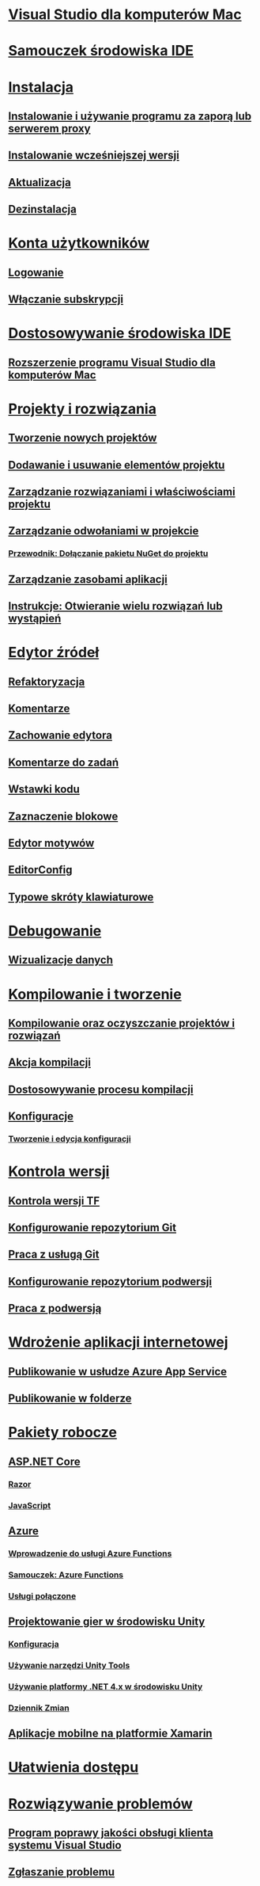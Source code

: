 # [Visual Studio dla komputerów Mac](/visualstudio/mac/)
# [Samouczek środowiska IDE](ide-tour.md)

# [Instalacja](installation.md)
## [Instalowanie i używanie programu za zaporą lub serwerem proxy](/visualstudio/mac/install-behind-a-firewall-or-proxy-server)
## [Instalowanie wcześniejszej wersji](/visualstudio/mac/install-preview)
## [Aktualizacja](/visualstudio/mac/update)
## [Dezinstalacja](/visualstudio/mac/uninstall)


# [Konta użytkowników](/visualstudio/mac/user-accounts)
## [Logowanie](/visualstudio/mac/signing-in)
## [Włączanie subskrypcji](/visualstudio/mac/activation)

# [Dostosowywanie środowiska IDE](/visualstudio/mac/customizing-the-ide)
## [Rozszerzenie programu Visual Studio dla komputerów Mac](/visualstudio/mac/extending-visual-studio-mac)


# [Projekty i rozwiązania](/visualstudio/mac/projects-and-solutions)
## [Tworzenie nowych projektów](/visualstudio/mac/create-new-projects)
## [Dodawanie i usuwanie elementów projektu](/visualstudio/mac/add-and-remove-project-items)
## [Zarządzanie rozwiązaniami i właściwościami projektu](/visualstudio/mac/managing-solutions-and-project-properties)
## [Zarządzanie odwołaniami w projekcie](/visualstudio/mac/managing-references-in-a-project)
### [Przewodnik: Dołączanie pakietu NuGet do projektu](/visualstudio/mac/nuget-walkthrough)
## [Zarządzanie zasobami aplikacji](/visualstudio/mac/managing-app-resources)
## [Instrukcje: Otwieranie wielu rozwiązań lub wystąpień](/visualstudio/mac/open-multiple-solutions)

# [Edytor źródeł](/visualstudio/mac/source-editor)
## [Refaktoryzacja](/visualstudio/mac/refactoring)
## [Komentarze](/visualstudio/mac/comments)
## [Zachowanie edytora](/visualstudio/mac/editor-behavior)
## [Komentarze do zadań](/visualstudio/mac/task-comments)
## [Wstawki kodu](/visualstudio/mac/snippets)
## [Zaznaczenie blokowe](/visualstudio/mac/block-selection)
## [Edytor motywów](/visualstudio/mac/editor-themes)
## [EditorConfig](/visualstudio/mac/editorconfig)
## [Typowe skróty klawiaturowe](/visualstudio/mac/keyboard-shortcuts)

# [Debugowanie](/visualstudio/mac/debugging)
## [Wizualizacje danych](/visualstudio/mac/data-visualizations)

# [Kompilowanie i tworzenie](/visualstudio/mac/compiling-and-building)
## [Kompilowanie oraz oczyszczanie projektów i rozwiązań](/visualstudio/mac/building-and-cleaning-projects-and-solutions)
## [Akcja kompilacji](/visualstudio/mac/build-actions)
## [Dostosowywanie procesu kompilacji](/visualstudio/mac/customizing-build-system)
## [Konfiguracje](/visualstudio/mac/configurations)
### [Tworzenie i edycja konfiguracji](/visualstudio/mac/create-and-edit-configurations)

# [Kontrola wersji](/visualstudio/mac/version-control)
## [Kontrola wersji TF](/visualstudio/mac/tf-version-control)
## [Konfigurowanie repozytorium Git](/visualstudio/mac/set-up-git-repository)
## [Praca z usługą Git](/visualstudio/mac/working-with-git)
## [Konfigurowanie repozytorium podwersji](/visualstudio/mac/set-up-subversion-repository)
## [Praca z podwersją](/visualstudio/mac/working-with-subversion)

# [Wdrożenie aplikacji internetowej](/visualstudio/mac/web-app-deployment.md)
## [Publikowanie w usłudze Azure App Service](/visualstudio/mac/publish-app-svc.md)
## [Publikowanie w folderze](/visualstudio/mac/publish-folder.md)

# [Pakiety robocze](/visualstudio/mac/workloads)
## [ASP.NET Core](/visualstudio/mac/asp-net-core)
### [Razor](/visualstudio/mac/razor)
### [JavaScript](/visualstudio/mac/javascript)
## [Azure](/visualstudio/mac/azure-workload)
### [Wprowadzenie do usługi Azure Functions](/visualstudio/mac/azure-functions)
### [Samouczek: Azure Functions](/visualstudio/mac/azure-functions-lab)
### [Usługi połączone](/visualstudio/mac/connected-services)
## [Projektowanie gier w środowisku Unity](/visualstudio/mac/unity-tools)
### [Konfiguracja](/visualstudio/mac/setup-vsmac-tools-unity)
### [Używanie narzędzi Unity Tools](/visualstudio/mac/using-vsmac-tools-unity)
### [Używanie platformy .NET 4.x w środowisku Unity](/visualstudio/mac//visualstudio/cross-platform/unity-scripting-upgrade/?context=visualstudio/mac/context)
### [Dziennik Zmian](/visualstudio/mac//visualstudio/cross-platform/change-log-visual-studio-tools-for-unity-mac/?context=visualstudio/mac/context)
## [Aplikacje mobilne na platformie Xamarin](/xamarin/)

# [Ułatwienia dostępu](/visualstudio/mac/accessibility)

# [Rozwiązywanie problemów](/visualstudio/mac/troubleshooting)
## [Program poprawy jakości obsługi klienta systemu Visual Studio](/visualstudio/mac/visual-studio-experience-improvement-program)
## [Zgłaszanie problemu](/visualstudio/mac/report-a-problem)
